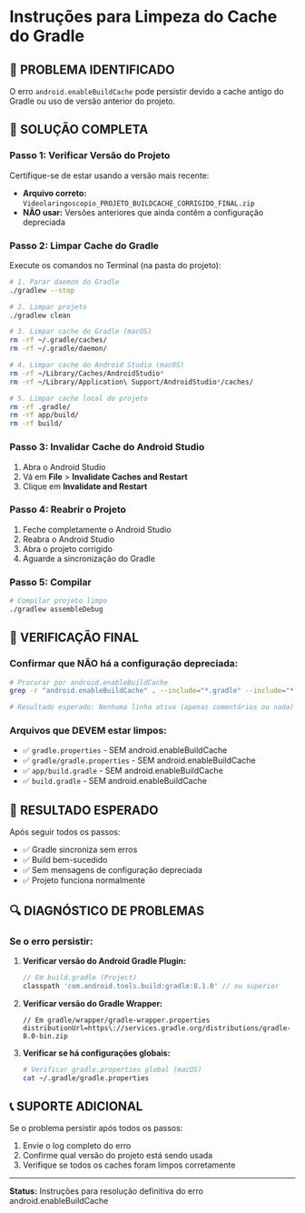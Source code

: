 # Instruções para Limpeza do Cache do Gradle

## 🚨 PROBLEMA IDENTIFICADO

O erro `android.enableBuildCache` pode persistir devido a cache antigo do Gradle ou uso de versão anterior do projeto.

## 🔧 SOLUÇÃO COMPLETA

### **Passo 1: Verificar Versão do Projeto**
Certifique-se de estar usando a versão mais recente:
- **Arquivo correto:** `Videolaringoscopio_PROJETO_BUILDCACHE_CORRIGIDO_FINAL.zip`
- **NÃO usar:** Versões anteriores que ainda contêm a configuração depreciada

### **Passo 2: Limpar Cache do Gradle**
Execute os comandos no Terminal (na pasta do projeto):

```bash
# 1. Parar daemon do Gradle
./gradlew --stop

# 2. Limpar projeto
./gradlew clean

# 3. Limpar cache do Gradle (macOS)
rm -rf ~/.gradle/caches/
rm -rf ~/.gradle/daemon/

# 4. Limpar cache do Android Studio (macOS)
rm -rf ~/Library/Caches/AndroidStudio*
rm -rf ~/Library/Application\ Support/AndroidStudio*/caches/

# 5. Limpar cache local do projeto
rm -rf .gradle/
rm -rf app/build/
rm -rf build/
```

### **Passo 3: Invalidar Cache do Android Studio**
1. Abra o Android Studio
2. Vá em **File** > **Invalidate Caches and Restart**
3. Clique em **Invalidate and Restart**

### **Passo 4: Reabrir o Projeto**
1. Feche completamente o Android Studio
2. Reabra o Android Studio
3. Abra o projeto corrigido
4. Aguarde a sincronização do Gradle

### **Passo 5: Compilar**
```bash
# Compilar projeto limpo
./gradlew assembleDebug
```

## 🎯 VERIFICAÇÃO FINAL

### **Confirmar que NÃO há a configuração depreciada:**
```bash
# Procurar por android.enableBuildCache
grep -r "android.enableBuildCache" . --include="*.gradle" --include="*.properties"

# Resultado esperado: Nenhuma linha ativa (apenas comentários ou nada)
```

### **Arquivos que DEVEM estar limpos:**
- ✅ `gradle.properties` - SEM android.enableBuildCache
- ✅ `gradle/gradle.properties` - SEM android.enableBuildCache  
- ✅ `app/build.gradle` - SEM android.enableBuildCache
- ✅ `build.gradle` - SEM android.enableBuildCache

## 🚀 RESULTADO ESPERADO

Após seguir todos os passos:
- ✅ Gradle sincroniza sem erros
- ✅ Build bem-sucedido
- ✅ Sem mensagens de configuração depreciada
- ✅ Projeto funciona normalmente

## 🔍 DIAGNÓSTICO DE PROBLEMAS

### **Se o erro persistir:**

1. **Verificar versão do Android Gradle Plugin:**
   ```gradle
   // Em build.gradle (Project)
   classpath 'com.android.tools.build:gradle:8.1.0' // ou superior
   ```

2. **Verificar versão do Gradle Wrapper:**
   ```properties
   // Em gradle/wrapper/gradle-wrapper.properties
   distributionUrl=https\://services.gradle.org/distributions/gradle-8.0-bin.zip
   ```

3. **Verificar se há configurações globais:**
   ```bash
   # Verificar gradle.properties global (macOS)
   cat ~/.gradle/gradle.properties
   ```

## 📞 SUPORTE ADICIONAL

Se o problema persistir após todos os passos:
1. Envie o log completo do erro
2. Confirme qual versão do projeto está sendo usada
3. Verifique se todos os caches foram limpos corretamente

---
**Status:** Instruções para resolução definitiva do erro android.enableBuildCache

